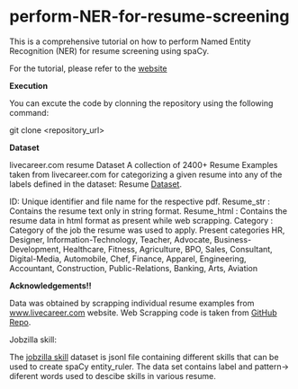 # perform-NER-for-resume-screening
This is a comprehensive tutorial on how to perform Named Entity Recognition (NER) for resume screening using spaCy.

For the tutorial, please refer to the [website](https://amritaneogi.github.io/)


**Execution**

You can excute the code by clonning the repository using the following command:

git clone <repository_url>


**Dataset**

livecareer.com resume Dataset
A collection of 2400+ Resume Examples taken from livecareer.com for categorizing a given resume into any of the labels defined in the dataset: Resume [Dataset](https://www.kaggle.com/datasets/snehaanbhawal/resume-dataset).

ID: Unique identifier and file name for the respective pdf.
Resume_str : Contains the resume text only in string format.
Resume_html : Contains the resume data in html format as present while web scrapping.
Category : Category of the job the resume was used to apply.
Present categories
HR, Designer, Information-Technology, Teacher, Advocate, Business-Development, Healthcare, Fitness, Agriculture, BPO, Sales, Consultant, Digital-Media, Automobile, Chef, Finance, Apparel, Engineering, Accountant, Construction, Public-Relations, Banking, Arts, Aviation

**Acknowledgements!!**

Data was obtained by scrapping individual resume examples from www.livecareer.com website. 
Web Scrapping code is taken from [GitHub Repo](https://github.com/Sbhawal/resumeScraper).

Jobzilla skill:

The [jobzilla skill](https://github.com/kingabzpro/jobzilla_ai/blob/main/jz_skill_patterns.jsonl) dataset is jsonl file containing different skills that can be used to create spaCy entity_ruler. The data set contains label and pattern-> diferent words used to descibe skills in various resume.

